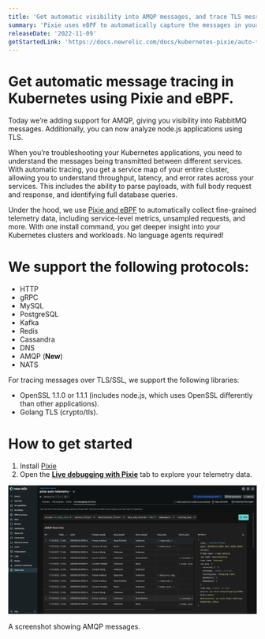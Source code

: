 ```yaml
---
title: 'Get automatic visibility into AMQP messages, and trace TLS messages to node.js services in your K8s clusters'
summary: 'Pixie uses eBPF to automatically capture the messages in your clusters and now supports 10 protocols and two encryption libraries'
releaseDate: '2022-11-09'
getStartedLink: 'https://docs.newrelic.com/docs/kubernetes-pixie/auto-telemetry-pixie/install-auto-telemetry-pixie/'
---
```


# Get automatic message tracing in Kubernetes using Pixie and eBPF.

Today we’re adding support for AMQP, giving you visibility into RabbitMQ messages. Additionally, you can now analyze node.js applications using TLS.

When you’re troubleshooting your Kubernetes applications, you need to understand the messages being transmitted between different services. With automatic tracing, you get a service map of your entire cluster, allowing you to understand throughput, latency, and error rates across your services. This includes the ability to parse payloads, with full body request and response, and identifying full database queries.

Under the hood, we use [Pixie and eBPF](https://docs.px.dev/about-pixie/pixie-ebpf) to automatically collect fine-grained telemetry data, including service-level metrics, unsampled requests, and more. With one install command, you get deeper insight into your Kubernetes clusters and workloads. No language agents required!

# We support the following protocols:
- HTTP
- gRPC
- MySQL
- PostgreSQL
- Kafka
- Redis
- Cassandra
- DNS
- AMQP (**New**)
- NATS

For tracing messages over TLS/SSL, we support the following libraries:
- OpenSSL 1.1.0 or 1.1.1 (includes node.js, which uses OpenSSL differently than other applications).
- Golang TLS (crypto/tls).

# How to get started
1. Install [Pixie](https://docs.newrelic.com/docs/kubernetes-pixie/auto-telemetry-pixie/install-auto-telemetry-pixie)
2. Open the [**Live debugging with Pixie**](https://docs.newrelic.com/docs/kubernetes-pixie/auto-telemetry-pixie/understand-use-data/live-debugging-with-pixie) tab to explore your telemetry data.

![A screenshot showing AMQP messages.](./images/AMQP.png "A screenshot showing AMQP messages.")

<figcaption>A screenshot showing AMQP messages.</figcaption>
